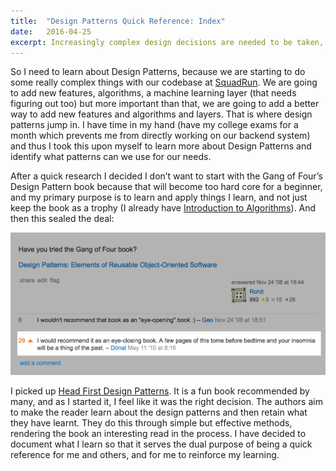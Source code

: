 ```yaml
---
title:	"Design Patterns Quick Reference: Index"
date:	2016-04-25
excerpt: Increasingly complex design decisions are needed to be taken, and we are ill equipped. ketanbhatt takes one for the team and stacks knowledge on Design Patterns. This here is why and how I am doing it.
---
```

So I need to learn about Design Patterns, because we are starting to do some really complex things with our codebase at [SquadRun](https://squadrun.co/). We are going to add new features, algorithms, a machine learning layer (that needs figuring out too) but more important than that, we are going to add a better way to add new features and algorithms and layers. That is where design patterns jump in. I have time in my hand (have my college exams for a month which prevents me from directly working on our backend system) and thus I took this upon myself to learn more about Design Patterns and identify what patterns can we use for our needs.

After a quick research I decided I don’t want to start with the Gang of Four’s Design Pattern book because that will become too hard core for a beginner, and my primary purpose is to learn and apply things I learn, and not just keep the book as a trophy (I already have [Introduction to Algorithms](https://mitpress.mit.edu/books/introduction-algorithms)). And then this sealed the deal:

![GOF Design Patterns Review](/img/GOF_review.png)

I picked up [Head First Design Patterns](http://shop.oreilly.com/product/9780596007126.do). It is a fun book recommended by many, and as I started it, I feel like it was the right decision. The authors aim to make the reader learn about the design patterns and then retain what they have learnt. They do this through simple but effective methods, rendering the book an interesting read in the process. I have decided to document what I learn so that it serves the dual purpose of being a quick reference for me and others, and for me to reinforce my learning.